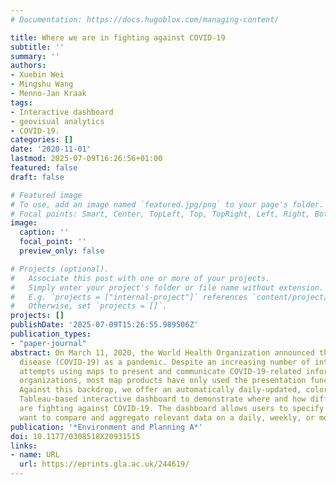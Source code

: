 ```yaml
---
# Documentation: https://docs.hugoblox.com/managing-content/

title: Where we are in fighting against COVID-19
subtitle: ''
summary: ''
authors:
- Xuebin Wei
- Mingshu Wang
- Menno-Jan Kraak
tags:
- Interactive dashboard
- geovisual analytics
- COVID-19.
categories: []
date: '2020-11-01'
lastmod: 2025-07-09T16:26:56+01:00
featured: false
draft: false

# Featured image
# To use, add an image named `featured.jpg/png` to your page's folder.
# Focal points: Smart, Center, TopLeft, Top, TopRight, Left, Right, BottomLeft, Bottom, BottomRight.
image:
  caption: ''
  focal_point: ''
  preview_only: false

# Projects (optional).
#   Associate this post with one or more of your projects.
#   Simply enter your project's folder or file name without extension.
#   E.g. `projects = ["internal-project"]` references `content/project/deep-learning/index.md`.
#   Otherwise, set `projects = []`.
projects: []
publishDate: '2025-07-09T15:26:55.989506Z'
publication_types:
- "paper-journal"
abstract: On March 11, 2020, the World Health Organization announced the novel coronavirus
  disease (COVID-19) as a pandemic. Despite an increasing number of international
  attempts using maps to present and communicate COVID-19-related information in different
  organizations, most map products have only used the presentation function of maps.
  Against this backdrop, we offer an automatically daily-updated, color-blind-friendly,
  Tableau-based interactive dashboard to demonstrate where and how different countries
  are fighting against COVID-19. The dashboard allows users to specify countries they
  want to compare and aggregate relevant data on a daily, weekly, or monthly basis.
publication: '*Environment and Planning A*'
doi: 10.1177/0308518X20931515
links:
- name: URL
  url: https://eprints.gla.ac.uk/244619/
---
```

